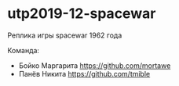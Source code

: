 # utp2019-12-spacewar
Реплика игры spacewar 1962 года

Команда:
* Бойко Маргарита   https://github.com/mortawe  
* Панёв Никита      https://github.com/tmible
